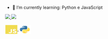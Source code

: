 - 🌱 I’m currently learning: Python e JavaScript
<div>
  <a href="https://github.com/GabrielRiomar">
  <img height="180em" src="https://github-readme-stats.vercel.app/api?username=GabrielRiomar&show_icons=true&theme=react&include_all_commits=true&count_private=true"/>
  <img height="180em" src="https://github-readme-stats.vercel.app/api/top-langs/?username=GabrielRiomar&layout=compact&langs_count=2&theme=react"/>
</div>
  <div style="display: inline_block"><br>
  <img align="center" alt="GR-Js" height="30" width="40" src="https://raw.githubusercontent.com/devicons/devicon/master/icons/javascript/javascript-plain.svg">
  <img align="center" alt="GR-Python" height="30" width="40" src="https://raw.githubusercontent.com/devicons/devicon/master/icons/python/python-original.svg">
</div> 
